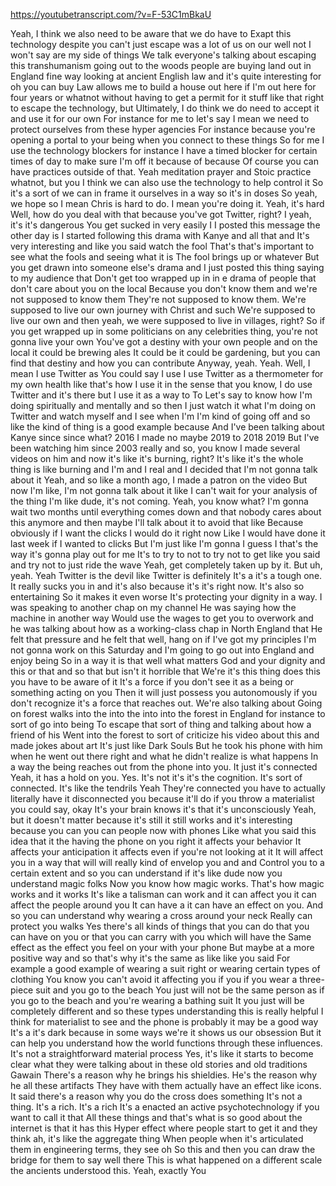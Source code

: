 https://youtubetranscript.com/?v=F-53C1mBkaU

 Yeah, I think we also need to be aware that we do have to Exapt this technology despite you can't just escape was a lot of us on our well not I won't say are my side of things We talk everyone's talking about escaping this transhumanism going out to the woods people are buying land out in England fine way looking at ancient English law and it's quite interesting for oh you can buy Law allows me to build a house out here if I'm out here for four years or whatnot without having to get a permit for it stuff like that right to escape the technology, but Ultimately, I do think we do need to accept it and use it for our own For instance for me to let's say I mean we need to protect ourselves from these hyper agencies For instance because you're opening a portal to your being when you connect to these things So for me I use the technology blockers for instance I have a timed blocker for certain times of day to make sure I'm off it because of because Of course you can have practices outside of that. Yeah meditation prayer and Stoic practice whatnot, but you I think we can also use the technology to help control it So it's a sort of we can in frame it ourselves in a way so it's in doses So yeah, we hope so I mean Chris is hard to do. I mean you're doing it. Yeah, it's hard Well, how do you deal with that because you've got Twitter, right? I yeah, it's it's dangerous You get sucked in very easily I I posted this message the other day is I started following this drama with Kanye and all that and It's very interesting and like you said watch the fool That's that's important to see what the fools and seeing what it is The fool brings up or whatever But you get drawn into someone else's drama and I just posted this thing saying to my audience that Don't get too wrapped up in in e drama of people that don't care about you on the local Because you don't know them and we're not supposed to know them They're not supposed to know them. We're supposed to live our own journey with Christ and such We're supposed to live our own and then yeah, we were supposed to live in villages, right? So if you get wrapped up in some politicians on any celebrities thing, you're not gonna live your own You've got a destiny with your own people and on the local it could be brewing ales It could be it could be gardening, but you can find that destiny and how you can contribute Anyway, yeah. Yeah. Well, I mean I use Twitter as You could say I use I use Twitter as a thermometer for my own health like that's how I use it in the sense that you know, I do use Twitter and it's there but I use it as a way to To Let's say to know how I'm doing spiritually and mentally and so then I just watch it what I'm doing on Twitter and watch myself and I see when I'm I'm kind of going off and so like the kind of thing is a good example because And I've been talking about Kanye since since what? 2016 I made no maybe 2019 to 2018 2019 But I've been watching him since 2003 really and so, you know I made several videos on him and now it's like it's burning, right? It's like it's the whole thing is like burning and I'm and I real and I decided that I'm not gonna talk about it Yeah, and so like a month ago, I made a patron on the video But now I'm like, I'm not gonna talk about it like I can't wait for your analysis of the thing I'm like dude, it's not coming. Yeah, you know what? I'm gonna wait two months until everything comes down and that nobody cares about this anymore and then maybe I'll talk about it to avoid that like Because obviously if I want the clicks I would do it right now Like I would have done it last week if I wanted to clicks But I'm just like I'm gonna I guess I that's the way it's gonna play out for me It's to try to not to try not to get like you said and try not to just ride the wave Yeah, get completely taken up by it. But uh, yeah. Yeah Twitter is the devil like Twitter is definitely It's a it's a tough one. It really sucks you in and it's also because it's it's right now. It's also so entertaining So it makes it even worse It's protecting your dignity in a way. I was speaking to another chap on my channel He was saying how the machine in another way Would use the wages to get you to overwork and he was talking about how as a working-class chap in North England that He felt that pressure and he felt that well, hang on if I've got my principles I'm not gonna work on this Saturday and I'm going to go out into England and enjoy being So in a way it is that well what matters God and your dignity and this or that and so that but isn't it horrible that We're it's this thing does this you have to be aware of it It's a force if you don't see it as a being or something acting on you Then it will just possess you autonomously if you don't recognize it's a force that reaches out. We're also talking about Going on forest walks into the into the into into the forest in England for instance to sort of go into being To escape that sort of thing and talking about how a friend of his Went into the forest to sort of criticize his video about this and made jokes about art It's just like Dark Souls But he took his phone with him when he went out there right and what he didn't realize is what happens In a way the being reaches out from the phone into you. It just it's connected Yeah, it has a hold on you. Yes. It's not it's it's the cognition. It's sort of connected. It's like the tendrils Yeah They're connected you have to actually literally have it disconnected you because it'll do if you throw a materialist you could say, okay It's your brain knows it's that it's unconsciously Yeah, but it doesn't matter because it's still it still works and it's interesting because you can you can people now with phones Like what you said this idea that it the having the phone on you right it affects your behavior It affects your anticipation it affects even if you're not looking at it It will affect you in a way that will will really kind of envelop you and and Control you to a certain extent and so you can understand if it's like dude now you understand magic folks Now you know how magic works. That's how magic works and it works It's like a talisman can work and it can affect you it can affect the people around you It can have a it can have an effect on you. And so you can understand why wearing a cross around your neck Really can protect you walks Yes there's all kinds of things that you can do that you can have on you or that you can carry with you which will have the Same effect as the effect you feel on your with your phone But maybe at a more positive way and so that's why it's the same as like like you said For example a good example of wearing a suit right or wearing certain types of clothing You know you can't avoid it affecting you if you if you wear a three-piece suit and you go to the beach You just will not be the same person as if you go to the beach and you're wearing a bathing suit It you just will be completely different and so these types understanding this is really helpful I think for materialist to see and the phone is probably it may be a good way It's a it's dark because in some ways we're it shows us our obsession But it can help you understand how the world functions through these influences. It's not a straightforward material process Yes, it's like it starts to become clear what they were talking about in these old stories and old traditions Gawain There's a reason why he brings his shieldies. He's the reason why he all these artifacts They have with them actually have an effect like icons. It said there's a reason why you do the cross does something It's not a thing. It's a rich. It's a rich It's a enacted an active psychotechnology if you want to call it that All these things and that's what is so good about the internet is that it has this Hyper effect where people start to get it and they think ah, it's like the aggregate thing When people when it's articulated them in engineering terms, they see oh So this and then you can draw the bridge for them to say well there This is what happened on a different scale the ancients understood this. Yeah, exactly You